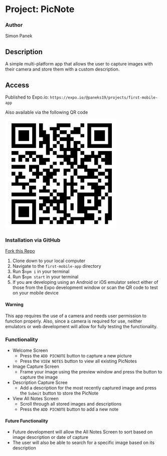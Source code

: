 # Project: PicNote

### Author

Simon Panek

## Description

A simple multi-platform app that allows the user to capture images with their camera and store them with a custom description.

## Access

Published to Expo.io: `https://expo.io/@paneks19/projects/first-mobile-app`

Also available via the following QR code

![Scan this QR code to access](picnotes-qr-code-expo.png)

### Installation via GitHub

[Fork this Repo](https://github.com/simon-panek/first-mobile-app)

1. Clone down to your local computer
2. Navigate to the `first-mobile-app` directory
3. Run $`npm i` in your terminal
4. Run $`npm start` in your terminal
5. If you are developing using an Android or iOS emulator select either of those from the Expo development window or scan the QR code to test on your mobile device

#### Warning

This app requires the use of a camera and needs user permission to function properly. Also, since a camera is required for use, neither emulators or web development will allow for fully testing the functionality.

### Functionality

- Welcome Screen
  - Press the `ADD PICNOTE` button to capture a new picture
  - Press the `VIEW NOTES` button to view all existing PicNotes
- Image Capture Screen
  - Frame your image using the preview window and press the button to capture the image
- Description Capture Scree
  - Add a description for the most recently captured image and press the `Submit` button to store the PicNote
- View All Notes Screen
  - Scroll through all stored images and descriptions
  - Press the `ADD PICNOTE` button to add a new note

#### Future Functionality

- Future development will allow the All Notes Screen to sort based on image description or date of capture
- The user will also be able to search for a specific image based on its description

